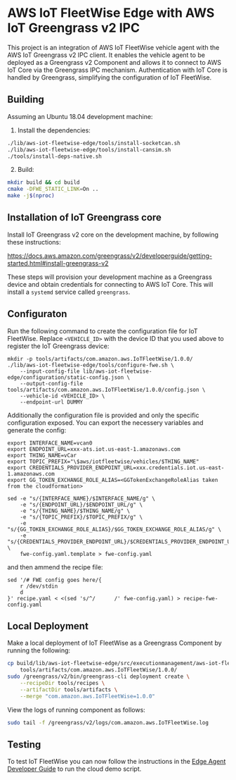 # AWS IoT FleetWise Edge with AWS IoT Greengrass v2 IPC

This project is an integration of AWS IoT FleetWise vehicle agent with the AWS IoT Greengrass v2 IPC
client. It enables the vehicle agent to be deployed as a Greengrass v2 Component and allows it to
connect to AWS IoT Core via the Greengrass IPC mechanism. Authentication with IoT Core is handled
by Greengrass, simplifying the configuration of IoT FleetWise.

## Building
Assuming an Ubuntu 18.04 development machine:

1. Install the dependencies:
```bash
./lib/aws-iot-fleetwise-edge/tools/install-socketcan.sh
./lib/aws-iot-fleetwise-edge/tools/install-cansim.sh
./tools/install-deps-native.sh
```

2. Build:
```bash
mkdir build && cd build
cmake -DFWE_STATIC_LINK=On ..
make -j$(nproc)
```

## Installation of IoT Greengrass core
Install IoT Greengrass v2 core on the development machine, by following these instructions:

https://docs.aws.amazon.com/greengrass/v2/developerguide/getting-started.html#install-greengrass-v2

These steps will provision your development machine as a Greengrass device and obtain credentials
for connecting to AWS IoT Core. This will install a `systemd` service called `greengrass`.

## Configuraton
Run the following command to create the configuration file for IoT FleetWise. Replace `<VEHICLE_ID>`
with the device ID that you used above to register the IoT Greengrass device:
```
mkdir -p tools/artifacts/com.amazon.aws.IoTFleetWise/1.0.0/
./lib/aws-iot-fleetwise-edge/tools/configure-fwe.sh \
    --input-config-file lib/aws-iot-fleetwise-edge/configuration/static-config.json \
    --output-config-file tools/artifacts/com.amazon.aws.IoTFleetWise/1.0.0/config.json \
    --vehicle-id <VEHICLE_ID> \
    --endpoint-url DUMMY
```

Additionally the configuration file is provided and only the specific configuration exposed. You can export the necessery variables and generate the config:

```
export INTERFACE_NAME=vcan0
export ENDPOINT_URL=xxx-ats.iot.us-east-1.amazonaws.com
export THING_NAME=vCar
export TOPIC_PREFIX="\$aws/iotfleetwise/vehicles/$THING_NAME"
export CREDENTIALS_PROVIDER_ENDPOINT_URL=xxx.credentials.iot.us-east-1.amazonaws.com
export GG_TOKEN_EXCHANGE_ROLE_ALIAS=<GGTokenExchangeRoleAlias taken from the cloudformation>

sed -e "s/{INTERFACE_NAME}/$INTERFACE_NAME/g" \
    -e "s/{ENDPOINT_URL}/$ENDPOINT_URL/g" \
    -e "s/{THING_NAME}/$THING_NAME/g" \
    -e "s/{TOPIC_PREFIX}/$TOPIC_PREFIX/g" \
    -e "s/{GG_TOKEN_EXCHANGE_ROLE_ALIAS}/$GG_TOKEN_EXCHANGE_ROLE_ALIAS/g" \
    -e "s/{CREDENTIALS_PROVIDER_ENDPOINT_URL}/$CREDENTIALS_PROVIDER_ENDPOINT_URL/g" \
    fwe-config.yaml.template > fwe-config.yaml
```

and then ammend the recipe file:

```
sed '/# FWE config goes here/{
    r /dev/stdin
    d
}' recipe.yaml < <(sed 's/^/      /' fwe-config.yaml) > recipe-fwe-config.yaml
```

## Local Deployment
Make a local deployment of IoT FleetWise as a Greengrass Component by running the following:
```bash
cp build/lib/aws-iot-fleetwise-edge/src/executionmanagement/aws-iot-fleetwise-edge \
    tools/artifacts/com.amazon.aws.IoTFleetWise/1.0.0/
sudo /greengrass/v2/bin/greengrass-cli deployment create \
    --recipeDir tools/recipes \
    --artifactDir tools/artifacts \
    --merge "com.amazon.aws.IoTFleetWise=1.0.0"
```

View the logs of running component as follows:
```bash
sudo tail -f /greengrass/v2/logs/com.amazon.aws.IoTFleetWise.log
```

## Testing
To test IoT FleetWise you can now follow the instructions in the [Edge Agent Developer Guide](https://github.com/aws/aws-iot-fleetwise-edge/blob/main/docs/dev-guide/edge-agent-dev-guide.md#use-the-aws-iot-fleetwise-cloud-demo)
to run the cloud demo script.
